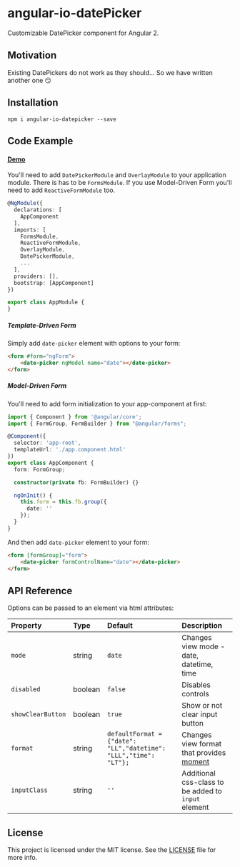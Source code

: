 # angular-io-datePicker

Customizable DatePicker component for Angular 2.

## Motivation

Existing DatePickers do not work as they should... So we have written another one 😏

## Installation

````shell
npm i angular-io-datepicker --save
````

## Code Example

#### [Demo](https://rd-dev-ukraine.github.io/angular-io-datepicker/)

You'll need to add `DatePickerModule` and `OverlayModule` to your application module. There is has to be `FormsModule`. If you use Model-Driven Form you'll need to add `ReactiveFormModule` too.

```typescript
@NgModule({
  declarations: [
    AppComponent
  ],
  imports: [
    FormsModule,
    ReactiveFormModule,
    OverlayModule,
    DatePickerModule,
    ...
  ],
  providers: [],
  bootstrap: [AppComponent]
})

export class AppModule {
}
```

##### Template-Driven Form 

Simply add `date-picker` element with options to your form:

```html
<form #form="ngForm">
    <date-picker ngModel name="date"></date-picker>
</form>
```

##### Model-Driven Form

You'll need to add form initialization to your app-component at first:

```typescript
import { Component } from '@angular/core';
import { FormGroup, FormBuilder } from "@angular/forms";

@Component({
  selector: 'app-root',
  templateUrl: './app.component.html'
})
export class AppComponent {
  form: FormGroup;

  constructor(private fb: FormBuilder) {}

  ngOnInit() {
    this.form = this.fb.group({
      date: ''
    });
  }
}
```

And then add `date-picker` element to your form:

```html
<form [formGroup]="form">
    <date-picker formControlName="date"></date-picker>
</form>
```

## API Reference

Options can be passed to an element via html attributes:

|Property         |Type   |Default                                                          |Description                                                                        |
| :-------------- | :---- | :-------------------------------------------------------------- | :-------------------------------------------------------------------------------- |
|`mode`           |string |`date`                                                           |Changes view mode - date, datetime, time                                           |
|`disabled`       |boolean|`false`                                                          |Disables controls                                                                  |
|`showClearButton`|boolean|`true`                                                           |Show or not clear input button                                                     |
|`format`         |string | `defaultFormat = {"date": "LL","datetime": "LLL","time": "LT"};`|Changes view format that provides [moment](http://momentjs.com/docs/#/displaying/ )|
|`inputClass`     |string | `''`                                                            |Additional css-class to be added to `input` element                                |


## License

This project is licensed under the MIT license. See the [LICENSE](https://github.com/rd-dev-ukraine/angular-io-datepicker/blob/master/LICENSE) file for more info.